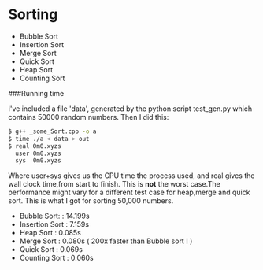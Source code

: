 Sorting 
=======

* Bubble Sort
* Insertion Sort
* Merge Sort
* Quick Sort
* Heap Sort
* Counting Sort

###Running time

I've included a file 'data', generated by the python script test_gen.py which contains 50000 random numbers.
Then I did this:

```sh
$ g++ _some_Sort.cpp -o a
$ time ./a < data > out
$ real 0m0.xyzs
  user 0m0.xyzs
  sys  0m0.xyzs	

``` 

Where user+sys gives us the CPU time the process used, and real gives the wall clock time,from start to finish.
This is **not** the worst case.The performance might vary for a different test case for heap,merge and quick sort.
This is what I got for sorting 50,000 numbers.
                    
* Bubble Sort:   : 14.199s
* Insertion Sort :  7.159s
* Heap Sort      :  0.085s
* Merge Sort     :  0.080s  ( 200x faster than Bubble sort ! )
* Quick Sort     :  0.069s   
* Counting Sort  :  0.060s
